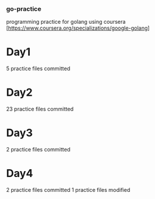 ### go-practice
programming practice for golang using coursera [https://www.coursera.org/specializations/google-golang]

# Day1
5 practice files committed

# Day2
23 practice files committed 

# Day3
2 practice files committed

# Day4
2 practice files committed
1 practice files modified